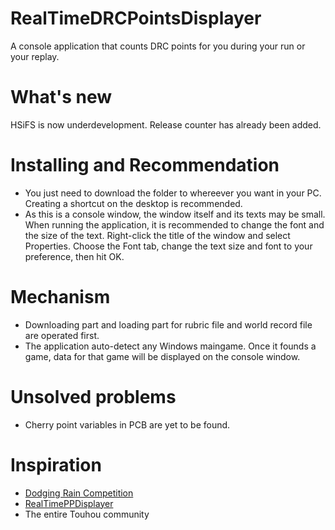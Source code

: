 # RealTimeDRCPointsDisplayer
A console application that counts DRC points for you during your run or your replay.

# What's new
HSiFS is now underdevelopment. Release counter has already been added.

# Installing and Recommendation
- You just need to download the folder to whereever you want in your PC. Creating a shortcut on the desktop is recommended.
- As this is a console window, the window itself and its texts may be small. When running the application, it is recommended to change the font and the size of the text. Right-click the title of the window and select Properties. Choose the Font tab, change the text size and font to your preference, then hit OK.

# Mechanism
- Downloading part and loading part for rubric file and world record file are operated first.
- The application auto-detect any Windows maingame. Once it founds a game, data for that game will be displayed on the console window.

# Unsolved problems
- Cherry point variables in PCB are yet to be found.

# Inspiration
- [Dodging Rain Competition](https://maribelhearn.github.io/drc)
- [RealTimePPDisplayer](https://github.com/OsuSync/RealTimePPDisplayer)
- The entire Touhou community
